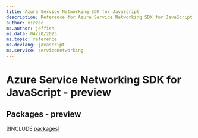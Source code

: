 ```yaml
---
title: Azure Service Networking SDK for JavaScript
description: Reference for Azure Service Networking SDK for JavaScript
author: xirzec
ms.author: jeffish
ms.data: 04/20/2023
ms.topic: reference
ms.devlang: javascript
ms.service: servicenetworking
---
```

# Azure Service Networking SDK for JavaScript - preview
## Packages - preview
[!INCLUDE [packages](service-networking-index.md)]